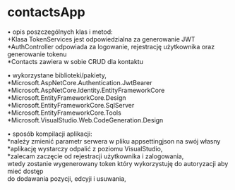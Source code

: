 # contactsApp  
• opis poszczególnych klas i metod:
  <br>
  +Klasa TokenServices jest odpowiedzialna za generowanie JWT
  <br>*AuthController odpowiada za logowanie, rejestrację użytkownika oraz generowanie tokenu
  <br>*Contacts zawiera w sobie CRUD dla kontaktu
  
• wykorzystane biblioteki/pakiety,
  <br>*Microsoft.AspNetCore.Authentication.JwtBearer
  <br>*Microsoft.AspNetCore.Identity.EntityFrameworkCore
  <br>*Microsoft.EntityFrameworkCore.Design
  <br>*Microsoft.EntityFrameworkCore.SqlServer
  <br>*Microsoft.EntityFrameworkCore.Tools
  <br>*Microsoft.VisualStudio.Web.CodeGeneration.Design
  
• sposób kompilacji aplikacji:
  <br>*należy zmienić parametr serwera w pliku appsettingjson na swój własny
  <br>*aplikację wystarczy odpalić z poziomu VisualStudio,
  <br>*zalecam zaczęcie od rejestracji użytkownika i zalogowania, 
  <br>wtedy zostanie wygenerowany token który wykorzystuję do autoryzacji aby mieć dostęp 
  <br>do dodawania pozycji, edcyji i usuwania,
  
